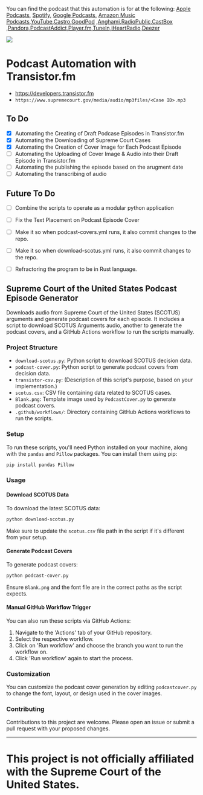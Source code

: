 You can find the podcast that this automation is for at the following: [Apple Podcasts](https://podcasts.apple.com/us/podcast/supreme-court-of-the-united-states/id1483973915), [Spotify](https://open.spotify.com/show/2T4w6ZUmYAml4ilCpDGFX2), [Google Podcasts](https://podcasts.google.com/feed/aHR0cHM6Ly9mZWVkcy50cmFuc2lzdG9yLmZtL3N1cHJlbWUtY291cnQtb2YtdGhlLXVuaXRlZC1zdGF0ZXM), [Amazon Music Podcasts](https://music.amazon.com/podcasts/77ffa01b-3aa3-4498-916f-ccd640280dca/supreme-court-of-the-united-states),[YouTube](https://www.youtube.com/channel/UC02oIiNULwiiDxB0Aw1aySg),[Castro](https://castro.fm/itunes/1483973915),[GoodPod](https://goodpods.com/podcasts/supreme-court-of-the-united-states-248195) ,[Anghami](https://play.anghami.com/podcast/1029643374),[RadioPublic](https://radiopublic.com/supreme-court-of-the-united-state-GK2bbz),[CastBox](https://castbox.fm/channel/3166723?utm_campaign=ex_share_ch&utm_medium=exlink&country=us) ,[Pandora](https://www.pandora.com/podcast/supreme-court-of-the-united-states/PC:48735),[PodcastAddict](https://podcastaddict.com/podcast/supreme-court-of-the-united-states/3071811),[Player.fm](https://player.fm/series/supreme-court-of-the-united-states),[TuneIn](https://tunein.com/podcasts/Podcasts/Supreme-Court-of-United-States-p1257992/),[iHeartRadio](https://www.iheart.com/podcast/269-supreme-court-of-the-unite-70629899/),[Deezer](https://www.deezer.com/us/show/1932832)

![](https://images-internal.transistor.fm/images/show/12890/thumb_1602212470-artwork.jpg)
#  Podcast Automation with Transistor.fm
- https://developers.transistor.fm
- `https://www.supremecourt.gov/media/audio/mp3files/<Case ID>.mp3`


## To Do

- [X] Automating the Creating of Draft Podcase Episodes in Transistor.fm
- [X] Automating the Downloading of Supreme Court Cases
- [X] Automating the Creation of Cover Image for Each Podcast Episode
- [ ] Automating the Uploading of Cover Image & Audio into their Draft Episode in Transistor.fm
- [ ] Automating the publishing the episode based on the arugment date
- [ ] Automating the transcribing of audio

## Future To Do
- [ ] Combine the scripts to operate as a modular python application
- [ ] Fix the Text Placement on Podcast Episode Cover
- [ ] Make it so when podcast-covers.yml runs, it also commit changes to the repo.
- [ ] Make it so when download-scotus.yml runs, it also commit changes to the repo.
- [ ] Refractoring the program to be in Rust language.


## Supreme Court of the United States Podcast Episode Generator



Downloads audio from Supreme Court of the United States (SCOTUS) arguments and generate podcast covers for each episode. It includes a script to download SCOTUS Arguments audio, another to generate the podcast covers, and a GitHub Actions workflow to run the scripts manually. 


### Project Structure

- `download-scotus.py`: Python script to download SCOTUS decision data.
- `podcast-cover.py`: Python script to generate podcast covers from decision data.
- `transistor-csv.py`: (Description of this script's purpose, based on your implementation.)
- `scotus.csv`: CSV file containing data related to SCOTUS cases.
- `Blank.png`: Template image used by `PodcastCover.py` to generate podcast covers.
- `.github/workflows/`: Directory containing GitHub Actions workflows to run the scripts.

### Setup

To run these scripts, you'll need Python installed on your machine, along with the `pandas` and `Pillow` packages. You can install them using pip:

```bash
pip install pandas Pillow
```

### Usage

#### Download SCOTUS Data

To download the latest SCOTUS data:

```bash
python download-scotus.py
```

Make sure to update the `scotus.csv` file path in the script if it's different from your setup.

#### Generate Podcast Covers

To generate podcast covers:

```bash
python podcast-cover.py
```

Ensure `Blank.png` and the font file are in the correct paths as the script expects.

#### Manual GitHub Workflow Trigger

You can also run these scripts via GitHub Actions:

1. Navigate to the 'Actions' tab of your GitHub repository.
2. Select the respective workflow.
3. Click on 'Run workflow' and choose the branch you want to run the workflow on.
4. Click 'Run workflow' again to start the process.

### Customization

You can customize the podcast cover generation by editing `podcastcover.py` to change the font, layout, or design used in the cover images.

### Contributing

Contributions to this project are welcome. Please open an issue or submit a pull request with your proposed changes.


---


# This project is not officially affiliated with the Supreme Court of the United States.



